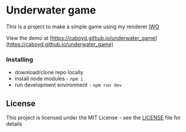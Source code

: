 # Underwater game

This is a project to make a simple game using my renderer [IWO](https://github.com/caboyd/iwo)

View the demo at [https://caboyd.github.io/underwater_game](https://caboyd.github.io/underwater_game)
    
### Installing  
- download/clone repo locally  
- install node modules - `npm i`   
- run development environment - `npm run dev`

## License
This project is licensed under the MIT License - see the [LICENSE](LICENSE) file for details
